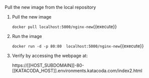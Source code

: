 Pull the new image from the local repository

1. Pull the new image

    `docker pull localhost:5000/nginx-new`{{execute}}
 
2. Run the image

    `docker run -d -p 80:80  localhost:5000/nginx-new`{{execute}}
    
3. Verify by accessing the webpage at:

    https://[[HOST_SUBDOMAIN]]-80-[[KATACODA_HOST]].environments.katacoda.com/index2.html 
